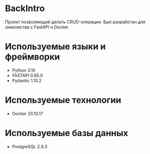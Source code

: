 # BackIntro
Проект позволяющий делать CRUD-операции. Был разработан для знакомства с FastAPI и Docker

# Используемые языки и фреймворки
- Python 3.10
- FASTAPI 0.85.0
- Pydantic 1.10.2
# Используемые технологии
- Docker 20.10.17
# Используемые базы данных
- PostgreSQL 2.9.3
